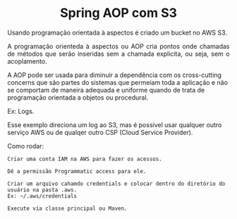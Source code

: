 <h1 align="center"> Spring AOP com S3 </h1>

<p align="justify"> Usando programação orientada à aspectos é criado um bucket no AWS S3. </p>

<p align="justify">A programação orienteda à aspectos ou AOP cria pontos onde chamadas de métodos que serão inseridas sem a chamada explicita, ou seja, sem o acoplamento.

  A AOP pode ser usada para diminuir a dependência com os cross-cutting concerns que são partes do sistemas que permeiam toda a aplicação e não se comportam de maneira adequada e uniforme quando de trata de programação orientada a objetos ou procedural.

Ex: Logs.

Esse exemplo direciona um log ao S3, mas é possível usar qualquer outro serviço AWS ou de qualqer outro CSP (Cloud Service Provider).</p>


Como rodar:

```
Criar uma conta IAM na AWS para fazer os acessos.
```

```
Dê a permissão Programmatic access para ele.
```

```
Criar um arquivo cahamdo credentials e colocar dentro do diretório do usuário na pasta .aws.
Ex: ~/.aws/credentials
```

```
Execute via classe principal ou Maven.
```


